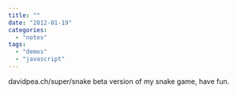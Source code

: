 ```yaml
---
title: ""
date: "2012-01-19"
categories: 
  - "notes"
tags: 
  - "demos"
  - "javascript"
---
```


davidpea.ch/super/snake beta version of my snake game, have fun.
